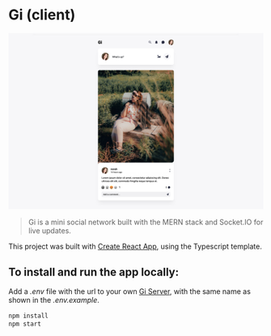 # Gi (client)

![Thumbnail](https://github.com/norahmaria/gi-client/blob/main/public/thumbnail.png?raw=true)

> Gi is a mini social network built with the MERN stack and Socket.IO for live updates.

This project was built with [Create React App](https://github.com/facebook/create-react-app), using the Typescript template.

## To install and run the app locally:

Add a _.env_ file with the url to your own [Gi Server](https://github.com/norahmaria/gi-server), with the same name as shown in the _.env.example_.

```
npm install
npm start
```
